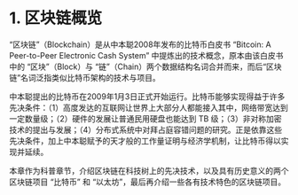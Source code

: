 # 1. 区块链概览

“区块链”（Blockchain）是从中本聪2008年发布的比特币白皮书 “Bitcoin: A Peer-to-Peer Electronic Cash System” 中提炼出的技术概念，原本由该白皮书中的 “区块”（Block）与 “链”（Chain）两个数据结构名词合并而来，而后“区块链”名词泛指类似比特币架构的技术与项目。

中本聪提出的比特币在2009年1月3日正式开始运行。比特币能够实现得益于许多先决条件：（1）高度发达的互联网让世界上大部分人都能接入其中，网络带宽达到一定数量级；（2）硬件的发展让普通民用硬盘也能达到 TB 级；（3）非对称加密技术的提出与发展；（4）分布式系统中对拜占庭容错问题的研究。正是依靠这些先决条件，加上中本聪赋予的天才般的工作量证明与经济学机制，让比特币得以实现并延续。

本章作为科普章节，介绍区块链在科技树上的先决技术，以及具有历史意义的两个区块链项目 “比特币” 和 “以太坊”，最后再介绍一些各有技术特色的区块链项目。
